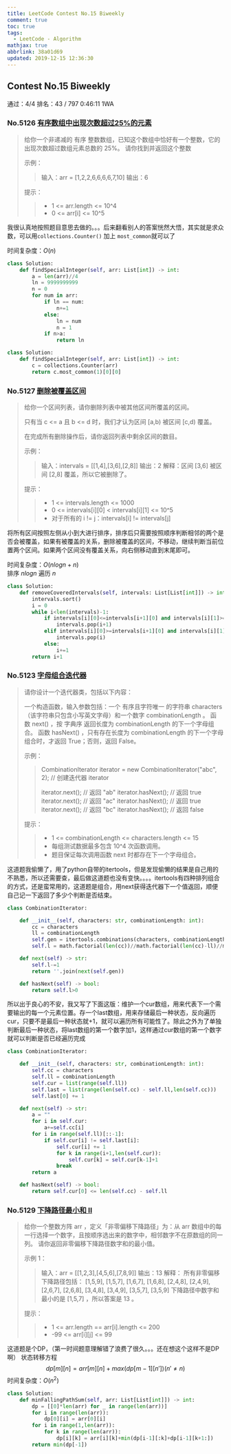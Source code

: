 ```yaml
---
title: LeetCode Contest No.15 Biweekly
comment: true
toc: true
tags:
  - LeetCode - Algorithm
mathjax: true
abbrlink: 38a01d69
updated: 2019-12-15 12:36:30
---
```

  
  
  
## Contest No.15 Biweekly

通过：4/4  排名：43 / 797  0:46:11  1WA

### No.5126 [有序数组中出现次数超过25%的元素](https://leetcode-cn.com/problems/element-appearing-more-than-25-in-sorted-array/)

>给你一个非递减的 有序 整数数组，已知这个数组中恰好有一个整数，它的出现次数超过数组元素总数的 25%。
>请你找到并返回这个整数
>
>示例：
>
>>输入：arr = [1,2,2,6,6,6,6,7,10]
>>输出：6
>
>提示：
>
>>- 1 <= arr.length <= 10^4
>>- 0 <= arr[i] <= 10^5

我很认真地按照题目意思去做的。。。后来翻看别人的答案恍然大悟，其实就是求众数，可以用`collections.Counter()` 加上 `most_common`就可以了

时间复杂度：$O(n)$

``` python
class Solution:
    def findSpecialInteger(self, arr: List[int]) -> int:
        a = len(arr)//4
        ln = 9999999999
        n = 0
        for num in arr:
            if ln == num:
                n+=1
            else:
                ln = num
                n = 1
            if n>a:
                return ln
```

``` python
class Solution:
    def findSpecialInteger(self, arr: List[int]) -> int:
        c = collections.Counter(arr)
        return c.most_common(1)[0][0]
```

<!-- more-->

### No.5127 [删除被覆盖区间](https://leetcode-cn.com/problems/remove-covered-intervals/)

>给你一个区间列表，请你删除列表中被其他区间所覆盖的区间。
>
>只有当 c <= a 且 b <= d 时，我们才认为区间 [a,b) 被区间 [c,d) 覆盖。
>
>在完成所有删除操作后，请你返回列表中剩余区间的数目。
>
>示例：
>
>>输入：intervals = \[[1,4],[3,6],[2,8]]
>>输出：2
>>解释：区间 [3,6] 被区间 [2,8] 覆盖，所以它被删除了。
>
>提示：​​​​​​
>
>>- 1 <= intervals.length <= 1000
>>- 0 <= intervals[i][0] < intervals[i][1] <= 10^5
>>- 对于所有的 i != j：intervals[i] != intervals[j]

将所有区间按照左侧从小到大进行排序，排序后只需要按照顺序判断相邻的两个是否会被覆盖，如果有被覆盖的关系，删除被覆盖的区间，不移动，继续判断当前位置两个区间。如果两个区间没有覆盖关系，向右侧移动直到末尾即可。

时间复杂度：$O(nlogn+n)$  
排序 $nlogn$ 遍历 $n$

``` python
class Solution:
    def removeCoveredIntervals(self, intervals: List[List[int]]) -> int:
        intervals.sort()
        i = 0
        while i<len(intervals)-1:
            if intervals[i][0]<=intervals[i+1][0] and intervals[i][1]>=intervals[i+1][1]:
                intervals.pop(i+1)
            elif intervals[i][0]>=intervals[i+1][0] and intervals[i][1]<=intervals[i+1][1]:
                intervals.pop(i)
            else:
                i+=1
        return i+1
```
  
### No.5123 [字母组合迭代器](https://leetcode-cn.com/problems/iterator-for-combination/)

>请你设计一个迭代器类，包括以下内容：
>
>一个构造函数，输入参数包括：一个 有序且字符唯一 的字符串 characters（该字符串只包含小写英文字母）和一个数字 combinationLength 。
>函数 next() ，按 字典序 返回长度为 combinationLength 的下一个字母组合。
>函数 hasNext() ，只有存在长度为 combinationLength 的下一个字母组合时，才返回 True；否则，返回 False。
>
>示例：
>
>>CombinationIterator iterator = new CombinationIterator("abc", 2); // 创建迭代器 iterator
>>
>>iterator.next(); // 返回 "ab"
>>iterator.hasNext(); // 返回 true
>>iterator.next(); // 返回 "ac"
>>iterator.hasNext(); // 返回 true
>>iterator.next(); // 返回 "bc"
>>iterator.hasNext(); // 返回 false
>
>提示：
>
>>- 1 <= combinationLength <= characters.length <= 15
>>- 每组测试数据最多包含 10^4 次函数调用。
>>- 题目保证每次调用函数 next 时都存在下一个字母组合。

这道题我偷懒了，用了python自带的itertools，但是发现偷懒的结果是自己用的不熟悉，所以还需要查，最后做这道题也没有变快。。。。itertools有四种排列组合的方式，还是蛮常用的，这道题是组合，用next获得迭代器下一个值返回，顺便自己记一下返回了多少个判断是否结束。

``` python
class CombinationIterator:

    def __init__(self, characters: str, combinationLength: int):
        cc = characters
        ll = combinationLength
        self.gen = itertools.combinations(characters, combinationLength)
        self.l = math.factorial(len(cc))//math.factorial(len(cc)-ll)//math.factorial(ll)

    def next(self) -> str:
        self.l-=1
        return ''.join(next(self.gen))

    def hasNext(self) -> bool:
        return self.l>0
```

所以出于良心的不安，我又写了下面这版：维护一个cur数组，用来代表下一个需要输出的每一个元素位置。存一个last数组，用来存储最后一种状态，反向遍历cur，只要不是最后一种状态就+1，就可以遍历所有可能性了。除此之外为了单独判断最后一种状态，将last数组的第一个数字加1，这样通过cur数组的第一个数字就可以判断是否已经遍历完成

``` python
class CombinationIterator:

    def __init__(self, characters: str, combinationLength: int):
        self.cc = characters
        self.ll = combinationLength
        self.cur = list(range(self.ll))
        self.last = list(range(len(self.cc) - self.ll,len(self.cc)))
        self.last[0] += 1

    def next(self) -> str:
        a = ""
        for i in self.cur:
            a+=self.cc[i]
        for i in range(self.ll)[::-1]:
            if self.cur[i] != self.last[i]:
                self.cur[i] += 1
                for k in range(i+1,len(self.cur)):
                    self.cur[k] = self.cur[k-1]+1
                break
        return a

    def hasNext(self) -> bool:
        return self.cur[0] <= len(self.cc) - self.ll
```
  
### No.5129 [下降路径最小和  II](https://leetcode-cn.com/problems/minimum-falling-path-sum-ii/)

>给你一个整数方阵 arr ，定义「非零偏移下降路径」为：从 arr 数组中的每一行选择一个数字，且按顺序选出来的数字中，相邻数字不在原数组的同一列。
>请你返回非零偏移下降路径数字和的最小值。
>
>示例 1：
>
>>输入：arr = \[[1,2,3],[4,5,6],[7,8,9]]
>>输出：13
>>解释：
>>所有非零偏移下降路径包括：
>>[1,5,9], [1,5,7], [1,6,7], [1,6,8],
>>[2,4,8], [2,4,9], [2,6,7], [2,6,8],
>>[3,4,8], [3,4,9], [3,5,7], [3,5,9]
>>下降路径中数字和最小的是 [1,5,7] ，所以答案是 13 。
>
>提示：
>
>>- 1 <= arr.length == arr[i].length <= 200
>>- -99 <= arr[i][j] <= 99

这道题是个DP，（第一时间题意理解错了浪费了很久。。。还在想这个这样不是DP啊）
状态转移方程
$$dp[m][n] = arr[m][n] + max(dp[m-1][n'])(n' \not= n)$$
时间复杂度：$O(n^2)$

``` python
class Solution:
    def minFallingPathSum(self, arr: List[List[int]]) -> int:
        dp = [[0]*len(arr) for _ in range(len(arr))]
        for i in range(len(arr)):
            dp[0][i] = arr[0][i]
        for i in range(1,len(arr)):
            for k in range(len(arr)):
                dp[i][k] = arr[i][k]+min(dp[i-1][:k]+dp[i-1][k+1:])
        return min(dp[-1])
```
